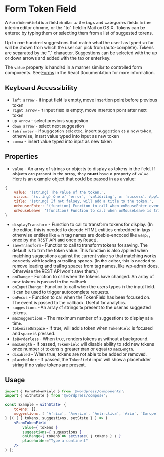 # Form Token Field

A `FormTokenField` is a field similar to the tags and categories fields in the interim editor chrome, or the "to" field in Mail on OS X. Tokens can be entered by typing them or selecting them from a list of suggested tokens.

Up to one hundred suggestions that match what the user has typed so far will be shown from which the user can pick from (auto-complete). Tokens are separated by the "," character. Suggestions can be selected with the up or down arrows and added with the tab or enter key.

The `value` property is handled in a manner similar to controlled form components. See [Forms](http://facebook.github.io/react/docs/forms.html) in the React Documentation for more information.

## Keyboard Accessibility

- `left arrow` - if input field is empty, move insertion point before previous token
- `right arrow` - if input field is empty, move insertion point after next token
- `up arrow` - select previous suggestion
- `down arrow` - select next suggestion
- `tab` / `enter` - if suggestion selected, insert suggestion as a new token; otherwise, insert value typed into input as new token
- `comma` - insert value typed into input as new token

## Properties

- `value` - An array of strings or objects to display as tokens in the field. If objects are present in the array, they **must** have a property of `value`. Here is an example object that could be passed in as a value:

```javascript
{
	value: '(string) The value of the token.',
	status: "(string) One of 'error', 'validating', or 'success'. Applies styles to token."
	title: '(string) If not falsey, will add a title to the token.',
	onMouserEnter: '(function) Function to call when onMouseEnter event triggered on token.'
	onMouseLeave: '(function) Function to call when onMouseLeave is triggered on token.'
}
```
- `displayTransform` - Function to call to transform tokens for display.  (In
  the editor, this is needed to decode HTML entities embedded in tags -
  otherwise entities like `&` in tag names are double-encoded like `&amp;`,
  once by the REST API and once by React).
- `saveTransform` - Function to call to transform tokens for saving.  The
  default is to trim the token value.  This function is also applied when
  matching suggestions against the current value so that matching works
  correctly with leading or trailing spaces.  (In the editor, this is needed to
  remove leading and trailing spaces from tag names, like wp-admin does.
  Otherwise the REST API won't save them.)
- `onChange` - Function to call when the tokens have changed. An array of new
  tokens is passed to the callback.
- `onInputChange` - Function to call when the users types in the input field. It can be used to trigger autocomplete requests.
- `onFocus` - Function to call when the TokenField has been focused on. The event is passed to the callback. Useful for analytics.
- `suggestions` - An array of strings to present to the user as suggested
  tokens.
- `maxSuggestions` - The maximum number of suggestions to display at a time.
- `tokenizeOnSpace` - If true, will add a token when `TokenField` is focused and `space` is pressed.
- `isBorderless` - When true, renders tokens as without a background.
- `maxLength` - If passed, `TokenField` will disable ability to add new tokens once number of tokens is greater than or equal to `maxLength`.
- `disabled` - When true, tokens are not able to be added or removed.
- `placeholder` - If passed, the `TokenField` input will show a placeholder string if no value tokens are present.

## Usage

<!-- wp:docs/sandbox { "name": "form-token-field" } -->
```jsx
import { FormTokenField } from '@wordpress/components';
import { withState } from '@wordpress/compose';

const Example = withState( {
	tokens: [],
	suggestions: [ 'Africa', 'America', 'Antarctica', 'Asia', 'Europe', 'Oceania' ],
} )( ( { tokens, suggestions, setState } ) => (
	<FormTokenField
		value={ tokens }
		suggestions={ suggestions }
		onChange={ tokens => setState( { tokens } ) }
		placeholder="Type a continent"
	/>
) );
```
<!-- /wp:docs/sandbox -->